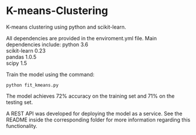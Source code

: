 # K-means-Clustering
K-means clustering using python and scikit-learn.

All dependencies are provided in the enviroment.yml file.
Main dependencies include:
python 3.6  
scikit-learn 0.23  
pandas 1.0.5  
scipy 1.5

Train the model using the command:
```
python fit_kmeans.py
```

The model achieves 72% accuracy on the training set and 71% on the testing set.

A REST API was developed for deploying the model as a service. See the README inside the corresponding folder for more information regarding this functionality.
